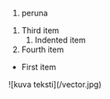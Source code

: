 <!DOCTYPE html>
<html>
<ol>
  <li>peruna</li>
</ol>
<ol>
  <li>Third item
    <ol>
      <li>Indented item</li>
    </ol>
  </li>
  <li>Fourth item</li>
</ol>
<ul>
  <li>First item</li>
</ul>
![kuva teksti](/vector.jpg)
</body>
</html>
